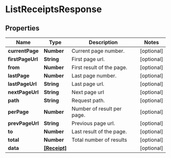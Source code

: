 # ListReceiptsResponse

## Properties

Name | Type | Description | Notes
------------ | ------------- | ------------- | -------------
**currentPage** | **Number** | Current page number. | [optional] 
**firstPageUrl** | **String** | First page url. | [optional] 
**from** | **Number** | First result of the page. | [optional] 
**lastPage** | **Number** | Last page number. | [optional] 
**lastPageUrl** | **String** | Last page url. | [optional] 
**nextPageUrl** | **String** | Next page url | [optional] 
**path** | **String** | Request path. | [optional] 
**perPage** | **Number** | Number of result per page. | [optional] 
**prevPageUrl** | **String** | Previous page url. | [optional] 
**to** | **Number** | Last result of the page. | [optional] 
**total** | **Number** | Total number of results | [optional] 
**data** | [**[Receipt]**](Receipt.md) |  | [optional] 


